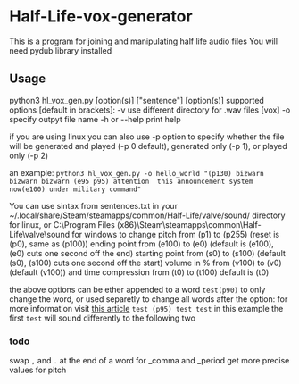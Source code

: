 # Half-Life-vox-generator
This is a program for joining and manipulating half life audio files
You will need pydub library installed
## Usage
python3 hl\_vox\_gen.py \[option(s)\] \["sentence"\] \[option(s)\]
supported options \[default in brackets\]:
-v use different directory for .wav files [vox]
-o specify outpyt file name
-h or --help print help

if you are using linux you can also use -p option
to specify whether the file will be generated and played (-p 0 default),
generated only (-p 1), or played only (-p 2)

an example:
```python3 hl_vox_gen.py -o hello_world "(p130) bizwarn bizwarn bizwarn (e95 p95) attention  this announcement system now(e100) under military command"```

You can use sintax from sentences.txt in your
~/.local/share/Steam/steamapps/common/Half-Life/valve/sound/
directory for linux, or
C:\\Program Files (x86)\\Steam\\steamapps\\common\\Half-Life\\valve\\sound
for windows
to change pitch from (p1) to (p255) (reset is (p0), same as (p100))
ending point from (e100) to (e0) (default is (e100),
(e0) cuts one second off the end)
starting point from (s0) to (s100) (default (s0),
(s100) cuts one second off the start)
volume in % from (v100) to (v0) (default (v100))
and time compression from (t0) to (t100) default is (t0)

the above options can be ether appended to a word ```test(p90)``` to 
only change the word, or used separetly to change all words after the option:
for more information visit [this article](https://twhl.info/wiki/page/sentences.txt)
```test (p95) test test``` in this example the first ```test``` will sound
differently to the following two
### todo
swap ```,``` and ```.``` at the end of a word for _comma and _period
get more precise values for pitch
